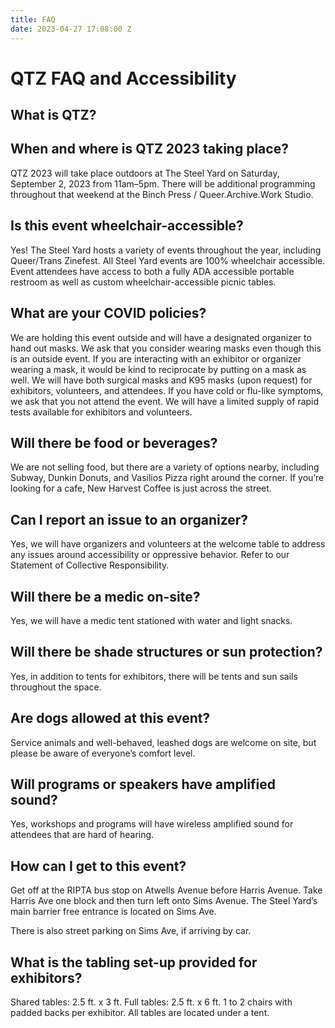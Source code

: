 ```yaml
---
title: FAQ
date: 2023-04-27 17:08:00 Z
---
```


# QTZ FAQ and Accessibility

## What is QTZ?

## When and where is QTZ 2023 taking place?

QTZ 2023 will take place outdoors at The Steel Yard on Saturday, September 2, 2023 from 11am–5pm. There will be additional programming throughout that weekend at the Binch Press / Queer.Archive.Work Studio.

## Is this event wheelchair-accessible?

Yes! The Steel Yard hosts a variety of events throughout the year, including Queer/Trans Zinefest. All Steel Yard events are 100% wheelchair accessible. Event attendees have access to both a fully ADA accessible portable restroom as well as custom wheelchair-accessible picnic tables.

## What are your COVID policies?

We are holding this event outside and will have a designated organizer to hand out masks. We ask that you consider wearing masks even though this is an outside event. If you are interacting with an exhibitor or organizer wearing a mask, it would be kind to reciprocate by putting on a mask as well. We will have both surgical masks and K95 masks (upon request) for exhibitors, volunteers, and attendees. If you have cold or flu-like symptoms, we ask that you not attend the event. We will have a limited supply of rapid tests available for exhibitors and volunteers.

## Will there be food or beverages?

We are not selling food, but there are a variety of options nearby, including Subway, Dunkin Donuts, and Vasilios Pizza right around the corner. If you’re looking for a cafe, New Harvest Coffee is just across the street.

## Can I report an issue to an organizer?

Yes, we will have organizers and volunteers at the welcome table to address any issues around accessibility or oppressive behavior. Refer to our Statement of Collective Responsibility.

## Will there be a medic on-site?

Yes, we will have a medic tent stationed with water and light snacks.

## Will there be shade structures or sun protection?

Yes, in addition to tents for exhibitors, there will be tents and sun sails throughout the space.

## Are dogs allowed at this event?

Service animals and well-behaved, leashed dogs are welcome on site, but please be aware of everyone’s comfort level.

## Will programs or speakers have amplified sound?

Yes, workshops and programs will have wireless amplified sound for attendees that are hard of hearing.

## How can I get to this event?

Get off at the RIPTA bus stop on Atwells Avenue before Harris Avenue. Take Harris Ave one block and then turn left onto Sims Avenue. The Steel Yard’s main barrier free entrance is located on Sims Ave.

There is also street parking on Sims Ave, if arriving by car. 

## What is the tabling set-up provided for exhibitors?

Shared tables: 2.5 ft. x 3 ft.
Full tables: 2.5 ft. x 6 ft.
1 to 2 chairs with padded backs per exhibitor.
All tables are located under a tent.
